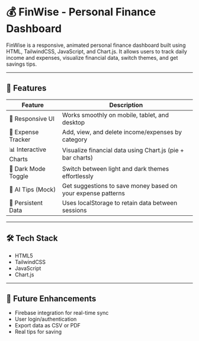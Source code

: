 # 💰 FinWise - Personal Finance Dashboard
FinWise is a responsive, animated personal finance dashboard built using HTML, TailwindCSS, JavaScript, and Chart.js. It allows users to track daily income and expenses, visualize financial data, switch themes, and get savings tips.

---

## 🚀 Features

| Feature           | Description                                                            |
|------------------|-------------------------------------------------------------------------|
| 📱 Responsive UI | Works smoothly on mobile, tablet, and desktop                           |
| 💸 Expense Tracker | Add, view, and delete income/expenses by category                     |
| 📊 Interactive Charts | Visualize financial data using Chart.js (pie + bar charts)         |
| 🌙 Dark Mode Toggle | Switch between light and dark themes effortlessly                    |
| 🧠 AI Tips (Mock) | Get suggestions to save money based on your expense patterns           |
| 💾 Persistent Data | Uses localStorage to retain data between sessions                     |

---

## 🛠 Tech Stack
- HTML5
- TailwindCSS
- JavaScript
- Chart.js

---
## 🔮 Future Enhancements
- Firebase integration for real-time sync
- User login/authentication
- Export data as CSV or PDF
- Real tips for saving
